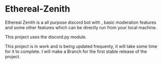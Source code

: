 # Ethereal-Zenith
Ethereal Zenith is a all purpose discord bot with , basic moderation features and some other features which can be directly run from your local machine.

This project uses the discord.py module.

This project is in work and is being updated frequenty, it will take some time for it to complete. I will make a Branch for the first stable release of the project.
